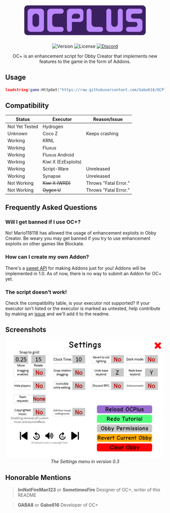 <h1 align="center"><img src="https://github.com/Gabe616/OCPlus/raw/main/assets/OCPlus.png" width="384" alt="OCPlus Logo"></h1>
<p align="center">
<img src="https://img.shields.io/github/v/release/Gabe616/OCPlus" alt="Version">
<img src="https://img.shields.io/github/license/Gabe616/OCPlus" alt="License">
<a href="https://discord.gg/Mpw6b7vQfJ"><img src="https://img.shields.io/discord/1050859544219234385?color=5865f2" alt="Discord"></a>
</p>
<p align="center">OC+ is an enhancement script for Obby Creator that implements new features to the game in the form of Addons.</p>

## Usage

```lua
loadstring(game:HttpGet("https://raw.githubusercontent.com/Gabe616/OCPlus/main/loader.lua"))()
```

## Compatibility

| Status            | Executor              | Reason/Issue                   |
| ----------------- | --------------------- | ------------------------------ |
| Not Yet Tested    | Hydrogen              |                                |
| Unknown           | Coco Z                | Keeps crashing                 |
| Working           | KRNL                  |                                |
| Working           | Fluxus                |                                |
| Working           | Fluxus Android        |                                |
| Working           | Kiwi X (EzExploits)   |                                |
| Working           | Script-Ware           | Unreleased |
| Working           | Synapse               | Unreleased |
| Not Working       | ~~Kiwi X (WRD)~~      | Throws "Fatal Error."          |
| Not Working       | ~~Oygen U~~           | Throws "Fatal Error."          |

## Frequently Asked Questions

### Will I get banned if I use OC+?

No! Mario118118 has allowed the usage of enhancement exploits in Obby Creator. Be weary you may get banned if you try to use enhancement exploits on other games like Blockate.

### How can I create my own Addon?

There's a [sweet API](https://github.com/Gabe616/OCPlus/tree/addons#readme) for making Addons just for you! Addons will be implemented in 1.0. As of now, there is no way to submit an Addon for OC+ yet.

### The script doesn’t work!

Check the compatibility table, is your executor not supported? If your executor isn't listed or the executor is marked as untested, help contribute by making an [issue](https://github.com/Gabe616/OCPlus/issues) and we'll add it to the readme.

## Screenshots

<center>
<img src="https://github.com/Gabe616/OCPlus/raw/main/assets/settings.png" width="500" alt="The Settings menu in version 0.3">
<br>
<i>The Settings menu in version 0.3</i>
</center>

## Honorable Mentions
> **ImNotFireMan123** or **SometimesFire**
> Designer of OC+, writer of this README

> **GABA8** or **Gabe616**
> Developer of OC+
